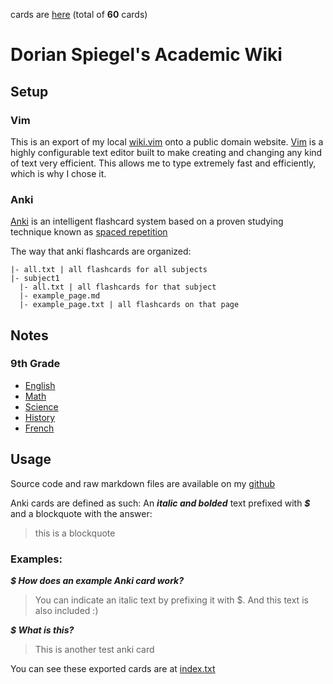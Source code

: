 cards are [here](./all.txt) (total of **60** cards)
# Dorian Spiegel's Academic Wiki

## Setup

### Vim

This is an export of my local [wiki.vim](https://github.com/lervag/wiki.vim) onto a public domain website. [Vim](https://vim.org) is a highly configurable text editor built to make creating and changing any kind of text very efficient. This allows me to type extremely fast and efficiently, which is why I chose it.

### Anki

[Anki](https://apps.ankiweb.net) is an intelligent flashcard system based on a proven studying technique known as [spaced repetition](https://en.wikipedia.org/wiki/Spaced_repetition)

The way that anki flashcards are organized:

```
|- all.txt | all flashcards for all subjects
|- subject1
  |- all.txt | all flashcards for that subject
  |- example_page.md
  |- example_page.txt | all flashcards on that page

```

## Notes

### 9th Grade

- [English](english/English.md)
- [Math](math/Math.md)
- [Science](science/Science.md)
- [History](history/History.md)
- [French](french/French.md)

## Usage

Source code and raw markdown files are available on my [github](https://github.com/dragondmoney/wiki)

Anki cards are defined as such:
An ***italic and bolded*** text prefixed with ***$ <question>***
and a blockquote with the answer:
> this is a blockquote

### Examples:

***$ How does an example Anki card work?***
> You can indicate an italic text by prefixing it with $.
> And this text is also included :)

***$ What is this?***
> This is another test anki card

You can see these exported cards are at [index.txt](/index.txt)
